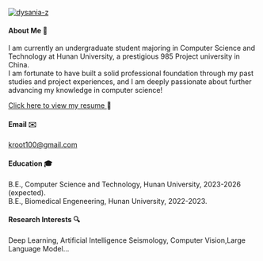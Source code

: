 

[![dysania-z](https://img.shields.io/badge/dysania_z-github-red?logo=github)](https://github.com/dysania-z)

#### About Me 👧
I am currently an undergraduate student majoring in Computer Science and Technology at Hunan University, a prestigious 985 Project university in China.\
I am fortunate to have built a solid professional foundation through my past studies and project experiences, and I am deeply passionate about further advancing my knowledge in computer science!

<p><a href="docs/resume of Ruixi Zhong.pdf" target="_blank">Click here to view my resume </a>  📄

#### Email ✉️
kroot100@gmail.com

#### Education 🎓 
B.E., Computer Science and Technology, Hunan University, 2023-2026 (expected).\
B.E., Biomedical Engeneering, Hunan University, 2022-2023.

#### Research Interests 🔍 
Deep Learning, Artificial Intelligence Seismology, Computer Vision,Large Language Model...


